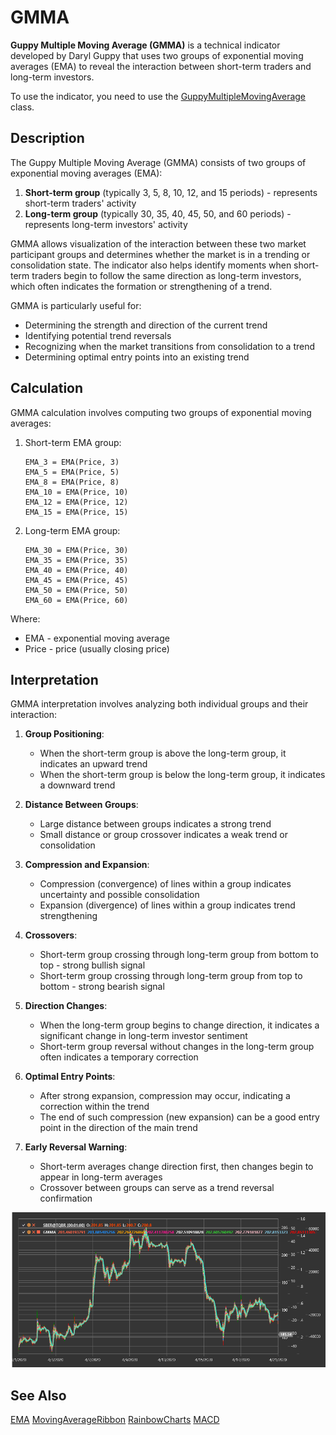 # GMMA

**Guppy Multiple Moving Average (GMMA)** is a technical indicator developed by Daryl Guppy that uses two groups of exponential moving averages (EMA) to reveal the interaction between short-term traders and long-term investors.

To use the indicator, you need to use the [GuppyMultipleMovingAverage](xref:StockSharp.Algo.Indicators.GuppyMultipleMovingAverage) class.

## Description

The Guppy Multiple Moving Average (GMMA) consists of two groups of exponential moving averages (EMA):
1. **Short-term group** (typically 3, 5, 8, 10, 12, and 15 periods) - represents short-term traders' activity
2. **Long-term group** (typically 30, 35, 40, 45, 50, and 60 periods) - represents long-term investors' activity

GMMA allows visualization of the interaction between these two market participant groups and determines whether the market is in a trending or consolidation state. The indicator also helps identify moments when short-term traders begin to follow the same direction as long-term investors, which often indicates the formation or strengthening of a trend.

GMMA is particularly useful for:
- Determining the strength and direction of the current trend
- Identifying potential trend reversals
- Recognizing when the market transitions from consolidation to a trend
- Determining optimal entry points into an existing trend

## Calculation

GMMA calculation involves computing two groups of exponential moving averages:

1. Short-term EMA group:
   ```
   EMA_3 = EMA(Price, 3)
   EMA_5 = EMA(Price, 5)
   EMA_8 = EMA(Price, 8)
   EMA_10 = EMA(Price, 10)
   EMA_12 = EMA(Price, 12)
   EMA_15 = EMA(Price, 15)
   ```

2. Long-term EMA group:
   ```
   EMA_30 = EMA(Price, 30)
   EMA_35 = EMA(Price, 35)
   EMA_40 = EMA(Price, 40)
   EMA_45 = EMA(Price, 45)
   EMA_50 = EMA(Price, 50)
   EMA_60 = EMA(Price, 60)
   ```

Where:
- EMA - exponential moving average
- Price - price (usually closing price)

## Interpretation

GMMA interpretation involves analyzing both individual groups and their interaction:

1. **Group Positioning**:
   - When the short-term group is above the long-term group, it indicates an upward trend
   - When the short-term group is below the long-term group, it indicates a downward trend

2. **Distance Between Groups**:
   - Large distance between groups indicates a strong trend
   - Small distance or group crossover indicates a weak trend or consolidation

3. **Compression and Expansion**:
   - Compression (convergence) of lines within a group indicates uncertainty and possible consolidation
   - Expansion (divergence) of lines within a group indicates trend strengthening

4. **Crossovers**:
   - Short-term group crossing through long-term group from bottom to top - strong bullish signal
   - Short-term group crossing through long-term group from top to bottom - strong bearish signal

5. **Direction Changes**:
   - When the long-term group begins to change direction, it indicates a significant change in long-term investor sentiment
   - Short-term group reversal without changes in the long-term group often indicates a temporary correction

6. **Optimal Entry Points**:
   - After strong expansion, compression may occur, indicating a correction within the trend
   - The end of such compression (new expansion) can be a good entry point in the direction of the main trend

7. **Early Reversal Warning**:
   - Short-term averages change direction first, then changes begin to appear in long-term averages
   - Crossover between groups can serve as a trend reversal confirmation

![indicator_guppy_multiple_moving_average](../../../../images/indicator_guppy_multiple_moving_average.png)

## See Also

[EMA](ema.md)
[MovingAverageRibbon](moving_average_ribbon.md)
[RainbowCharts](rainbow_charts.md)
[MACD](macd.md)